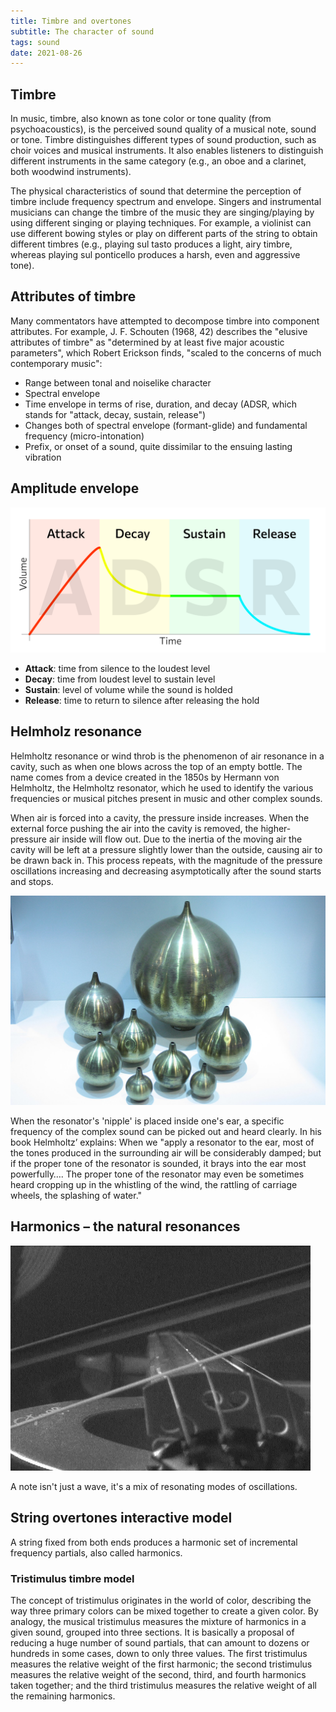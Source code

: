 ```yaml
---
title: Timbre and overtones
subtitle: The character of sound
tags: sound
date: 2021-08-26
---
```


## Timbre

In music, timbre, also known as tone color or tone quality (from psychoacoustics), is the perceived sound quality of a musical note, sound or tone. Timbre distinguishes different types of sound production, such as choir voices and musical instruments. It also enables listeners to distinguish different instruments in the same category (e.g., an oboe and a clarinet, both woodwind instruments). 

The physical characteristics of sound that determine the perception of timbre include frequency spectrum and envelope. Singers and instrumental musicians can change the timbre of the music they are singing/playing by using different singing or playing techniques. For example, a violinist can use different bowing styles or play on different parts of the string to obtain different timbres (e.g., playing sul tasto produces a light, airy timbre, whereas playing sul ponticello produces a harsh, even and aggressive tone).

## Attributes of timbre

Many commentators have attempted to decompose timbre into component attributes. For example, J. F. Schouten (1968, 42) describes the "elusive attributes of timbre" as "determined by at least five major acoustic parameters", which Robert Erickson finds, "scaled to the concerns of much contemporary music":

- Range between tonal and noiselike character
- Spectral envelope
- Time envelope in terms of rise, duration, and decay (ADSR, which stands for "attack, decay, sustain, release")
- Changes both of spectral envelope (formant-glide) and fundamental frequency (micro-intonation)
- Prefix, or onset of a sound, quite dissimilar to the ensuing lasting vibration


## Amplitude envelope

![](./adsr.svg)

- **Attack**: time from silence to the loudest level
- **Decay**: time from loudest level to sustain level
- **Sustain**: level of volume while the sound is holded
- **Release**: time to return to silence after releasing the hold

## Helmholz resonance

Helmholtz resonance or wind throb is the phenomenon of air resonance in a cavity, such as when one blows across the top of an empty bottle. The name comes from a device created in the 1850s by Hermann von Helmholtz, the Helmholtz resonator, which he used to identify the various frequencies or musical pitches present in music and other complex sounds.

When air is forced into a cavity, the pressure inside increases. When the external force pushing the air into the cavity is removed, the higher-pressure air inside will flow out. Due to the inertia of the moving air the cavity will be left at a pressure slightly lower than the outside, causing air to be drawn back in. This process repeats, with the magnitude of the pressure oscillations increasing and decreasing asymptotically after the sound starts and stops. 

![](./Helmholtz_resonator.jpg)

When the resonator's 'nipple' is placed inside one's ear, a specific frequency of the complex sound can be picked out and heard clearly. In his book Helmholtz’ explains: When we "apply a resonator to the ear, most of the tones produced in the surrounding air will be considerably damped; but if the proper tone of the resonator is sounded, it brays into the ear most powerfully…. The proper tone of the resonator may even be sometimes heard cropping up in the whistling of the wind, the rattling of carriage wheels, the splashing of water." 

## Harmonics – the natural resonances

<img src="./Bowed_violin_string_helholz_corner.gif" >

<youtube-embed video="9O3VEXzuOKI" />

A note isn't just a wave, it's a mix of resonating modes of oscillations.

## String overtones interactive model

A string fixed from both ends produces a harmonic set of incremental frequency partials, also called harmonics. 

<string-overtones />
<svg-save svg="overtones" />


### Tristimulus timbre model

The concept of tristimulus originates in the world of color, describing the way three primary colors can be mixed together to create a given color. By analogy, the musical tristimulus measures the mixture of harmonics in a given sound, grouped into three sections. It is basically a proposal of reducing a huge number of sound partials, that can amount to dozens or hundreds in some cases, down to only three values. The first tristimulus measures the relative weight of the first harmonic; the second tristimulus measures the relative weight of the second, third, and fourth harmonics taken together; and the third tristimulus measures the relative weight of all the remaining harmonics.

